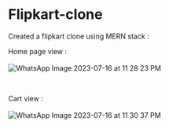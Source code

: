 # Flipkart-clone
Created a flipkart clone using MERN stack  :
<br/>

Home page view : <br/>
<br/>
![WhatsApp Image 2023-07-16 at 11 28 23 PM](https://github.com/satyamrawat625/Flipkart-clone/assets/78161825/b0b8fbf3-3b5a-41ba-abcd-851c33db841e) 

<br/>


Cart view : <br/>
<br/>
![WhatsApp Image 2023-07-16 at 11 30 37 PM](https://github.com/satyamrawat625/Flipkart-clone/assets/78161825/5a9bb1fd-6cbd-44bb-abd5-8621e092e195)
